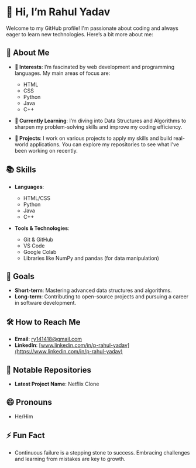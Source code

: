 # 👋 Hi, I’m Rahul Yadav

Welcome to my GitHub profile! I'm passionate about coding and always eager to learn new technologies. Here’s a bit more about me:

## 🚀 About Me

- **👀 Interests**: I’m fascinated by web development and programming languages. My main areas of focus are:
  - HTML
  - CSS
  - Python
  - Java
  - C++

- **🌱 Currently Learning**: I’m diving into Data Structures and Algorithms to sharpen my problem-solving skills and improve my coding efficiency.

- **💼 Projects**: I work on various projects to apply my skills and build real-world applications. You can explore my repositories to see what I’ve been working on recently.

## 📚 Skills

- **Languages**:
  - HTML/CSS
  - Python
  - Java
  - C++

- **Tools & Technologies**:
  - Git & GitHub
  - VS Code
  - Google Colab
  - Libraries like NumPy and pandas (for data manipulation)

## 🎯 Goals

- **Short-term**: Mastering advanced data structures and algorithms.
- **Long-term**: Contributing to open-source projects and pursuing a career in software development.

## 🛠️ How to Reach Me

- **Email**: [ry141418@gmail.com](mailto:ry141418@gmail.com)
- **LinkedIn**: [www.linkedin.com/in/p-rahul-yadav](https://www.linkedin.com/in/p-rahul-yadav)

## 📂 Notable Repositories

- **Latest Project Name**: Netflix Clone

## 😄 Pronouns

- He/Him

## ⚡ Fun Fact

- Continuous failure is a stepping stone to success. Embracing challenges and learning from mistakes are key to growth.

